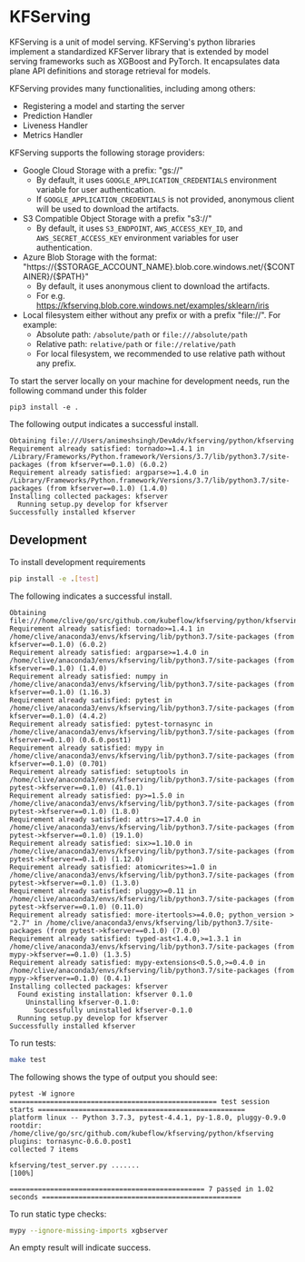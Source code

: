 # KFServing

KFServing is a unit of model serving. KFServing's python libraries implement a standardized KFServer library that is extended by model serving frameworks such as XGBoost and PyTorch. It encapsulates data plane API definitions and storage retrieval for models.

KFServing provides many functionalities, including among others:

* Registering a model and starting the server
* Prediction Handler
* Liveness Handler
* Metrics Handler

KFServing supports the following storage providers:

* Google Cloud Storage with a prefix: "gs://"
    * By default, it uses `GOOGLE_APPLICATION_CREDENTIALS` environment variable for user authentication.
    * If `GOOGLE_APPLICATION_CREDENTIALS` is not provided, anonymous client will be used to download the artifacts.
* S3 Compatible Object Storage with a prefix "s3://"
    * By default, it uses `S3_ENDPOINT`, `AWS_ACCESS_KEY_ID`, and `AWS_SECRET_ACCESS_KEY` environment variables for user authentication.
* Azure Blob Storage with the format: "https://{$STORAGE_ACCOUNT_NAME}.blob.core.windows.net/{$CONTAINER}/{$PATH}"
    * By default, it uses anonymous client to download the artifacts.
    * For e.g. https://kfserving.blob.core.windows.net/examples/sklearn/iris
* Local filesystem either without any prefix or with a prefix "file://". For example:
    * Absolute path: `/absolute/path` or `file:///absolute/path`
    * Relative path: `relative/path` or `file://relative/path`
    * For local filesystem, we recommended to use relative path without any prefix.

To start the server locally on your machine for development needs, run the following command under this folder

```
pip3 install -e .
```

The following output indicates a successful install.

```
Obtaining file:///Users/animeshsingh/DevAdv/kfserving/python/kfserving
Requirement already satisfied: tornado>=1.4.1 in /Library/Frameworks/Python.framework/Versions/3.7/lib/python3.7/site-packages (from kfserver==0.1.0) (6.0.2)
Requirement already satisfied: argparse>=1.4.0 in /Library/Frameworks/Python.framework/Versions/3.7/lib/python3.7/site-packages (from kfserver==0.1.0) (1.4.0)
Installing collected packages: kfserver
  Running setup.py develop for kfserver
Successfully installed kfserver
```

## Development

To install development requirements

```bash
pip install -e .[test]
```

The following indicates a successful install.

```
Obtaining file:///home/clive/go/src/github.com/kubeflow/kfserving/python/kfserving
Requirement already satisfied: tornado>=1.4.1 in /home/clive/anaconda3/envs/kfserving/lib/python3.7/site-packages (from kfserver==0.1.0) (6.0.2)
Requirement already satisfied: argparse>=1.4.0 in /home/clive/anaconda3/envs/kfserving/lib/python3.7/site-packages (from kfserver==0.1.0) (1.4.0)
Requirement already satisfied: numpy in /home/clive/anaconda3/envs/kfserving/lib/python3.7/site-packages (from kfserver==0.1.0) (1.16.3)
Requirement already satisfied: pytest in /home/clive/anaconda3/envs/kfserving/lib/python3.7/site-packages (from kfserver==0.1.0) (4.4.2)
Requirement already satisfied: pytest-tornasync in /home/clive/anaconda3/envs/kfserving/lib/python3.7/site-packages (from kfserver==0.1.0) (0.6.0.post1)
Requirement already satisfied: mypy in /home/clive/anaconda3/envs/kfserving/lib/python3.7/site-packages (from kfserver==0.1.0) (0.701)
Requirement already satisfied: setuptools in /home/clive/anaconda3/envs/kfserving/lib/python3.7/site-packages (from pytest->kfserver==0.1.0) (41.0.1)
Requirement already satisfied: py>=1.5.0 in /home/clive/anaconda3/envs/kfserving/lib/python3.7/site-packages (from pytest->kfserver==0.1.0) (1.8.0)
Requirement already satisfied: attrs>=17.4.0 in /home/clive/anaconda3/envs/kfserving/lib/python3.7/site-packages (from pytest->kfserver==0.1.0) (19.1.0)
Requirement already satisfied: six>=1.10.0 in /home/clive/anaconda3/envs/kfserving/lib/python3.7/site-packages (from pytest->kfserver==0.1.0) (1.12.0)
Requirement already satisfied: atomicwrites>=1.0 in /home/clive/anaconda3/envs/kfserving/lib/python3.7/site-packages (from pytest->kfserver==0.1.0) (1.3.0)
Requirement already satisfied: pluggy>=0.11 in /home/clive/anaconda3/envs/kfserving/lib/python3.7/site-packages (from pytest->kfserver==0.1.0) (0.11.0)
Requirement already satisfied: more-itertools>=4.0.0; python_version > "2.7" in /home/clive/anaconda3/envs/kfserving/lib/python3.7/site-packages (from pytest->kfserver==0.1.0) (7.0.0)
Requirement already satisfied: typed-ast<1.4.0,>=1.3.1 in /home/clive/anaconda3/envs/kfserving/lib/python3.7/site-packages (from mypy->kfserver==0.1.0) (1.3.5)
Requirement already satisfied: mypy-extensions<0.5.0,>=0.4.0 in /home/clive/anaconda3/envs/kfserving/lib/python3.7/site-packages (from mypy->kfserver==0.1.0) (0.4.1)
Installing collected packages: kfserver
  Found existing installation: kfserver 0.1.0
    Uninstalling kfserver-0.1.0:
      Successfully uninstalled kfserver-0.1.0
  Running setup.py develop for kfserver
Successfully installed kfserver

```

To run tests:

```bash
make test
```

The following shows the type of output you should see:

```
pytest -W ignore
=================================================== test session starts ===================================================
platform linux -- Python 3.7.3, pytest-4.4.1, py-1.8.0, pluggy-0.9.0
rootdir: /home/clive/go/src/github.com/kubeflow/kfserving/python/kfserving
plugins: tornasync-0.6.0.post1
collected 7 items                                                                                                         

kfserving/test_server.py .......                                                                                    [100%]

================================================ 7 passed in 1.02 seconds =================================================
```

To run static type checks:

```bash
mypy --ignore-missing-imports xgbserver
```
An empty result will indicate success.
